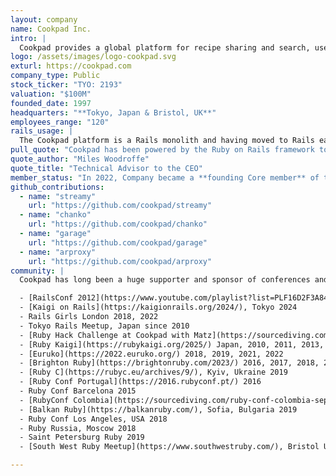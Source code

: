 ```yaml
---
layout: company
name: Cookpad Inc.
intro: |
  Cookpad provides a global platform for recipe sharing and search, used in 67 countries and regions, in 26 languages. Our mission is to make everyday cooking fun, because we see a brighter future. And we believe that the power of cooking will get us there. Cooking isn’t just a matter of putting together ingredients. When you cook, you choose. You choose what to buy, what to eat, and how to nourish yourself, your family, and friends. You choose how to give back to communities. When you cook, you choose to become a maker of tomorrow’s world. Here at Cookpad, each day is about inspiring more people to make these choices.
logo: /assets/images/logo-cookpad.svg
exturl: https://cookpad.com
company_type: Public
stock_ticker: "TYO: 2193"
valuation: "$100M"
founded_date: 1997
headquarters: "**Tokyo, Japan & Bristol, UK**"
employees_range: "120"
rails_usage: |
  The Cookpad platform is a Rails monolith and having moved to Rails early in 2007 has a long history of growing along with the framework, scaling to serve 100M monthly active users. The Cookpad website, internal tools, and API’s that power the native apps are all powered by Rails. We love Hotwire and are embracing Turbo and Stimulus on the front end.
pull_quote: "Cookpad has been powered by the Ruby on Rails framework to help make every day cooking fun for the last decade and a half, and we were delighted to support the Rails Foundation as a founding core member to help the ecosystem prosper for many years to come"
quote_author: "Miles Woodroffe"
quote_title: "Technical Advisor to the CEO"
member_status: "In 2022, Company became a **founding Core member** of the Rails Foundation."
github_contributions:
  - name: "streamy"
    url: "https://github.com/cookpad/streamy"
  - name: "chanko"
    url: "https://github.com/cookpad/chanko"
  - name: "garage"
    url: "https://github.com/cookpad/garage"
  - name: "arproxy"
    url: "https://github.com/cookpad/arproxy"
community: |
  Cookpad has long been a huge supporter and sponsor of conferences and meetups all over the world as we know the Rails and Ruby communities thrive on these events. Some highlights have been:<br><br>

  - [RailsConf 2012](https://www.youtube.com/playlist?list=PLF16D2F3A8469021E) Main Sponsor
  - [Kaigi on Rails](https://kaigionrails.org/2024/), Tokyo 2024
  - Rails Girls London 2018, 2022
  - Tokyo Rails Meetup, Japan since 2010
  - [Ruby Hack Challenge at Cookpad with Matz](https://sourcediving.com/hacking-ruby-with-matz-koichi-aaron-and-mame-26abd7a0aa15), Bristol, UK 2018, 2019
  - [Ruby Kaigi](https://rubykaigi.org/2025/) Japan, 2010, 2011, 2013, 2014, 2015, 2018, 2019, 2023, 2024, 2025
  - [Euruko](https://2022.euruko.org/) 2018, 2019, 2021, 2022
  - [Brighton Ruby](https://brightonruby.com/2023/) 2016, 2017, 2018, 2019, 2020, 2022, 2023
  - [Ruby C](https://rubyc.eu/archives/9/), Kyiv, Ukraine 2019
  - [Ruby Conf Portugal](https://2016.rubyconf.pt/) 2016
  - Ruby Conf Barcelona 2015
  - [RubyConf Colombia](https://sourcediving.com/ruby-conf-colombia-sept-2016-8f8878d87a3a), Medellín 2016
  - [Balkan Ruby](https://balkanruby.com/), Sofia, Bulgaria 2019
  - Ruby Conf Los Angeles, USA 2018
  - Ruby Russia, Moscow 2018
  - Saint Petersburg Ruby 2019
  - [South West Ruby Meetup](https://www.southwestruby.com/), Bristol UK

---
```



